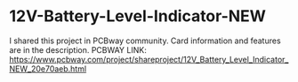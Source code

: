# 12V-Battery-Level-Indicator-NEW
I shared this project in PCBway community. Card information and features are in the description. PCBWAY LINK:  https://www.pcbway.com/project/shareproject/12V_Battery_Level_Indicator_NEW_20e70aeb.html
